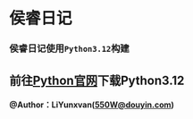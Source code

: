 # 侯睿日记
###  侯睿日记使用`Python3.12`构建

## 前往[Python官网](https://www.python.org/)下载Python3.12




#### @Author：LiYunxvan([550W@douyin.com](https://www.douyin.com/user/MS4wLjABAAAA30n3gDEyFvP-gpxicjan8tlNZHmmOAB86fLNMrjR2csrK68hMW-R8jTkR2T2MncH))
